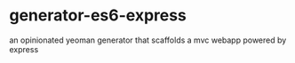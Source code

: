 # generator-es6-express
an opinionated yeoman generator that scaffolds a mvc webapp powered by express
